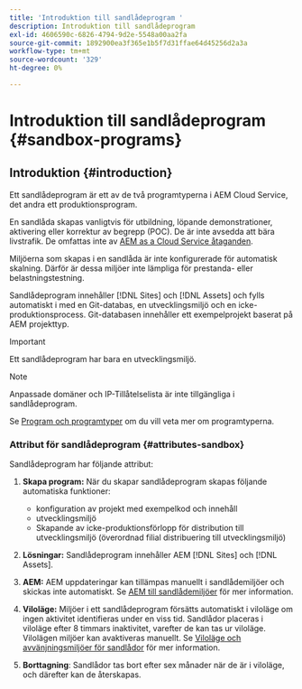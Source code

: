 ```yaml
---
title: 'Introduktion till sandlådeprogram '
description: Introduktion till sandlådeprogram
exl-id: 4606590c-6826-4794-9d2e-5548a00aa2fa
source-git-commit: 1892900ea3f365e1b5f7d31ffae64d45256d2a3a
workflow-type: tm+mt
source-wordcount: '329'
ht-degree: 0%

---
```


# Introduktion till sandlådeprogram {#sandbox-programs}

## Introduktion {#introduction}

Ett sandlådeprogram är ett av de två programtyperna i AEM Cloud Service, det andra ett produktionsprogram.

En sandlåda skapas vanligtvis för utbildning, löpande demonstrationer, aktivering eller korrektur av begrepp (POC). De är inte avsedda att bära livstrafik. De omfattas inte av [AEM as a Cloud Service åtaganden](https://www.adobe.com/legal/service-commitments.html).

Miljöerna som skapas i en sandlåda är inte konfigurerade för automatisk skalning. Därför är dessa miljöer inte lämpliga för prestanda- eller belastningstestning.

Sandlådeprogram innehåller [!DNL Sites] och [!DNL Assets] och fylls automatiskt i med en Git-databas, en utvecklingsmiljö och en icke-produktionsprocess.  Git-databasen innehåller ett exempelprojekt baserat på AEM projekttyp.

>[!IMPORTANT]
>Ett sandlådeprogram har bara en utvecklingsmiljö.

>[!NOTE]
>Anpassade domäner och IP-Tillåtelselista är inte tillgängliga i sandlådeprogram.

Se [Program och programtyper](https://experienceleague.adobe.com/docs/experience-manager-cloud-service/implementing/using-cloud-manager/understand-program-types.html?lang=en) om du vill veta mer om programtyperna.

### Attribut för sandlådeprogram {#attributes-sandbox}

Sandlådeprogram har följande attribut:

1. **Skapa program:** När du skapar sandlådeprogram skapas följande automatiska funktioner:
   * konfiguration av projekt med exempelkod och innehåll
   * utvecklingsmiljö
   * Skapande av icke-produktionsförlopp för distribution till utvecklingsmiljö (överordnad filial distribuering till utvecklingsmiljö)

1. **Lösningar:** Sandlådeprogram innehåller AEM [!DNL Sites] och [!DNL Assets].

1. **AEM:** AEM uppdateringar kan tillämpas manuellt i sandlådemiljöer och skickas inte automatiskt.
Se [AEM till sandlådemiljöer](/help/implementing/cloud-manager/getting-access-to-aem-in-cloud/hibernating-de-hibernating-sandbox-environments.md#aem-updates-sandbox) för mer information.

1. **Viloläge:** Miljöer i ett sandlådeprogram försätts automatiskt i viloläge om ingen aktivitet identifieras under en viss tid. Sandlådor placeras i viloläge efter 8 timmars inaktivitet, varefter de kan tas ur viloläge. Vilolägen miljöer kan avaktiveras manuellt.
Se [Viloläge och avvänjningsmiljöer för sandlådor](/help/implementing/cloud-manager/getting-access-to-aem-in-cloud/hibernating-de-hibernating-sandbox-environments.md) för mer information.

1. **Borttagning**: Sandlådor tas bort efter sex månader när de är i viloläge, och därefter kan de återskapas.
